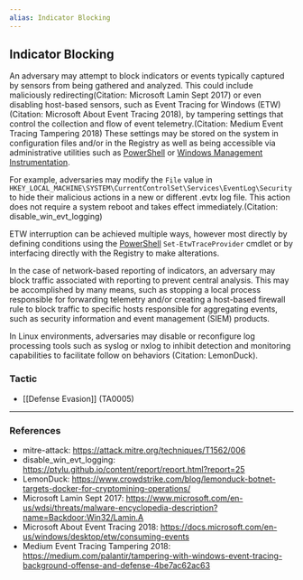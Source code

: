 ```yaml
---
alias: Indicator Blocking
---
```


## Indicator Blocking

An adversary may attempt to block indicators or events typically captured by sensors from being gathered and analyzed. This could include maliciously redirecting(Citation: Microsoft Lamin Sept 2017) or even disabling host-based sensors, such as Event Tracing for Windows (ETW)(Citation: Microsoft About Event Tracing 2018), by tampering settings that control the collection and flow of event telemetry.(Citation: Medium Event Tracing Tampering 2018) These settings may be stored on the system in configuration files and/or in the Registry as well as being accessible via administrative utilities such as [PowerShell](https://attack.mitre.org/techniques/T1059/001) or [Windows Management Instrumentation](https://attack.mitre.org/techniques/T1047).

For example, adversaries may modify the `File` value in <code>HKEY_LOCAL_MACHINE\SYSTEM\CurrentControlSet\Services\EventLog\Security</code> to hide their malicious actions in a new or different .evtx log file. This action does not require a system reboot and takes effect immediately.(Citation: disable_win_evt_logging) 

ETW interruption can be achieved multiple ways, however most directly by defining conditions using the [PowerShell](https://attack.mitre.org/techniques/T1059/001) <code>Set-EtwTraceProvider</code> cmdlet or by interfacing directly with the Registry to make alterations.

In the case of network-based reporting of indicators, an adversary may block traffic associated with reporting to prevent central analysis. This may be accomplished by many means, such as stopping a local process responsible for forwarding telemetry and/or creating a host-based firewall rule to block traffic to specific hosts responsible for aggregating events, such as security information and event management (SIEM) products.

In Linux environments, adversaries may disable or reconfigure log processing tools such as syslog or nxlog to inhibit detection and monitoring capabilities to facilitate follow on behaviors (Citation: LemonDuck).


### Tactic

- [[Defense Evasion]] (TA0005)


---
### References

- mitre-attack: https://attack.mitre.org/techniques/T1562/006
- disable_win_evt_logging: https://ptylu.github.io/content/report/report.html?report=25
- LemonDuck: https://www.crowdstrike.com/blog/lemonduck-botnet-targets-docker-for-cryptomining-operations/
- Microsoft Lamin Sept 2017: https://www.microsoft.com/en-us/wdsi/threats/malware-encyclopedia-description?name=Backdoor:Win32/Lamin.A
- Microsoft About Event Tracing 2018: https://docs.microsoft.com/en-us/windows/desktop/etw/consuming-events
- Medium Event Tracing Tampering 2018: https://medium.com/palantir/tampering-with-windows-event-tracing-background-offense-and-defense-4be7ac62ac63

